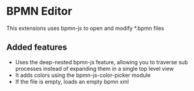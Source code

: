 # BPMN Editor

This extensions uses bpmn-js to open and modify *.bpmn files

## Added features

- Uses the deep-nested bpmn-js feature, allowing you to traverse sub processes instead of expanding them in a single top level view
- It adds colors using the bpmn-js-color-picker module
- If the file is empty, loads an empty bpmn xml
